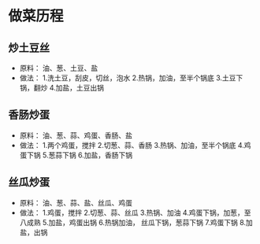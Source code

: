 # 做菜历程

## 炒土豆丝

- 原料：
  油、葱、土豆、盐
- 做法：
  1.洗土豆，刮皮，切丝，泡水
  2.热锅，加油，至半个锅底
  3.土豆下锅，翻炒
  4.加盐，土豆出锅

## 香肠炒蛋

- 原料：
  油、葱、蒜、鸡蛋、香肠、盐
- 做法：
  1.两个鸡蛋，搅拌
  2.切葱、蒜、香肠
  3.热锅、加油，至半个锅底
  4.鸡蛋下锅
  5.葱蒜下锅
  6.加盐，香肠下锅
  
## 丝瓜炒蛋

- 原料：
  油、葱、蒜、盐、丝瓜、鸡蛋
- 做法：
  1.鸡蛋，搅拌
  2.切葱、蒜、丝瓜
  3.热锅、加油
  4.鸡蛋下锅，加葱，至八成熟
  5.加盐，鸡蛋出锅
  6.热锅加油， 丝瓜下锅，葱蒜下锅
  7.鸡蛋下锅
  8.加盐，出锅